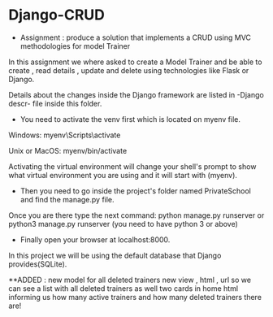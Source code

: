 # Django-CRUD


* Assignment : produce a solution that implements a CRUD using MVC methodologies for model Trainer

In this assignment we where asked to create a Model Trainer and be able to create , read details ,
update and delete using technologies like Flask or Django.
 
Details about the changes inside the Django framework are listed in -Django descr- file inside this 
folder.


 
 - You need to activate the venv first which is located on myenv file.

 Windows: myenv\Scripts\activate
 
 Unix or MacOS: myenv/bin/activate
 
 Activating the virtual environment will change your shell's prompt to show what virtual environment 
you are using and it will start with (myenv).

 - Then you need to go inside the project's folder named PrivateSchool and find the manage.py file.

 Once you are there type the next command: python manage.py runserver 
                                        or python3 manage.py runserver
                                           (you need to have python 3 or above)

 - Finally open your browser at localhost:8000.

 In this project we will be using the default database that Django provides(SQLite).

 
 **ADDED : new model for all deleted trainers
           new view , html , url so we can see a list with all deleted trainers as well
           two cards in home html informing us how many active trainers and how many deleted
           trainers there are!
 
